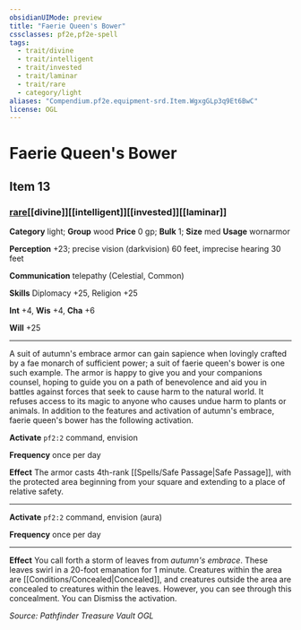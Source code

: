 ```yaml
---
obsidianUIMode: preview
title: "Faerie Queen's Bower"
cssclasses: pf2e,pf2e-spell
tags:
  - trait/divine
  - trait/intelligent
  - trait/invested
  - trait/laminar
  - trait/rare
  - category/light
aliases: "Compendium.pf2e.equipment-srd.Item.WgxgGLp3q9Et6BwC"
license: OGL
---
```

# Faerie Queen's Bower
## Item 13
### [rare](rare "Rare Rarity Trait")[[divine]][[intelligent]][[invested]][[laminar]]

**Category** light; **Group** wood
**Price** 0 gp; 
**Bulk** 1; **Size** med
**Usage** wornarmor

**Perception** +23; precise vision (darkvision) 60 feet, imprecise hearing 30 feet

**Communication** telepathy (Celestial, Common)

**Skills** Diplomacy +25, Religion +25

**Int** +4, **Wis** +4, **Cha** +6

**Will** +25

* * *

A suit of autumn's embrace armor can gain sapience when lovingly crafted by a fae monarch of sufficient power; a suit of faerie queen's bower is one such example. The armor is happy to give you and your companions counsel, hoping to guide you on a path of benevolence and aid you in battles against forces that seek to cause harm to the natural world. It refuses access to its magic to anyone who causes undue harm to plants or animals. In addition to the features and activation of autumn's embrace, faerie queen's bower has the following activation.

**Activate** `pf2:2` command, envision

**Frequency** once per day

**Effect** The armor casts 4th-rank [[Spells/Safe Passage|Safe Passage]], with the protected area beginning from your square and extending to a place of relative safety.

* * *

**Activate** `pf2:2` command, envision (aura)

**Frequency** once per day

* * *

**Effect** You call forth a storm of leaves from _autumn's embrace_. These leaves swirl in a 20-foot emanation for 1 minute. Creatures within the area are [[Conditions/Concealed|Concealed]], and creatures outside the area are concealed to creatures within the leaves. However, you can see through this concealment. You can Dismiss the activation.

*Source: Pathfinder Treasure Vault*
*OGL*